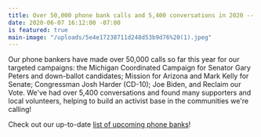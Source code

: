 ```yaml
---
title: Over 50,000 phone bank calls and 5,400 conversations in 2020 -- and counting!
date: 2020-06-07 16:12:00 -07:00
is featured: true
main-image: "/uploads/5e4e17238711d248d53b9d76%20(1).jpeg"
---
```


Our phone bankers have made over 50,000 calls so far this year for our targeted campaigns: the Michigan Coordinated Campaign  for Senator Gary Peters and down-ballot candidates; Mission for Arizona and Mark Kelly for Senate; Congressman Josh Harder (CD-10); Joe Biden, and Reclaim our Vote. We've had over 5,400 conversations and found many supporters and local volunteers, helping to build an activist base in the communities we're calling!

Check out our up-to-date [list of upcoming phone banks](https://indivisibleberkeley.org/tags/phonebank/)!